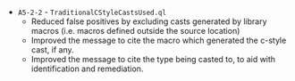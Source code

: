  - `A5-2-2` - `TraditionalCStyleCastsUsed.ql`
   - Reduced false positives by excluding casts generated by library macros (i.e. macros defined outside the source location)
   - Improved the message to cite the macro which generated the c-style cast, if any.
   - Improved the message to cite the type being casted to, to aid with identification and remediation.